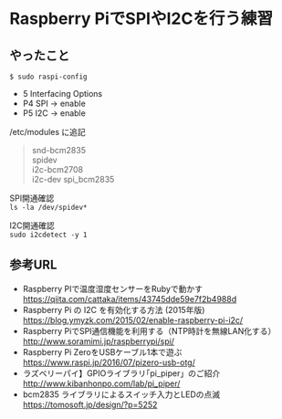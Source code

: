 # Raspberry PiでSPIやI2Cを行う練習

## やったこと

`$ sudo raspi-config`  
- 5 Interfacing Options  
- P4 SPI -> enable  
- P5 I2C -> enable  

/etc/modules に追記  
> snd-bcm2835  
spidev  
i2c-bcm2708  
i2c-dev
spi_bcm2835

SPI開通確認  
`ls -la /dev/spidev*`

I2C開通確認  
`sudo i2cdetect -y 1`

## 参考URL

* Raspberry PIで温度湿度センサーをRubyで動かす  
https://qiita.com/cattaka/items/43745dde59e7f2b4988d  
* Raspberry Pi の I2C を有効化する方法 (2015年版)  
https://blog.ymyzk.com/2015/02/enable-raspberry-pi-i2c/
* Raspberry PiでSPI通信機能を利用する（NTP時計を無線LAN化する）  
http://www.soramimi.jp/raspberrypi/spi/
* Raspberry Pi ZeroをUSBケーブル1本で遊ぶ  
https://www.raspi.jp/2016/07/pizero-usb-otg/
* ラズベリーパイ】GPIOライブラリ｢pi_piper」のご紹介
http://www.kibanhonpo.com/lab/pi_piper/
* bcm2835 ライブラリによるスイッチ入力とLEDの点滅  
https://tomosoft.jp/design/?p=5252